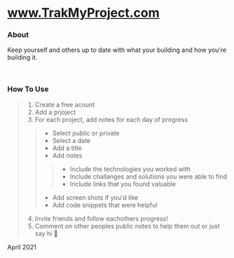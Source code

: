 # www.TrakMyProject.com

### About

Keep yourself and others up to date with what your building and how you're building it.

<br>

### How To Use
>1. Create a free acount
>2. Add a prjoject
>3. For each project, add notes for each day of progress
>> - Select public or private
>> - Select a date 
>> - Add a title 
>> - Add notes
>>> - Include the technologies you worked with
>>> - Include challanges and solutions you were able to find
>>> - Include links that you found valuable
>> - Add screen shots if you'd like
>> - Add code snippets that were helpful
>4. Invite friends and follow eachothers progress!
>5. Comment on other peoples public notes to help them out or just say hi 👋


April 2021
